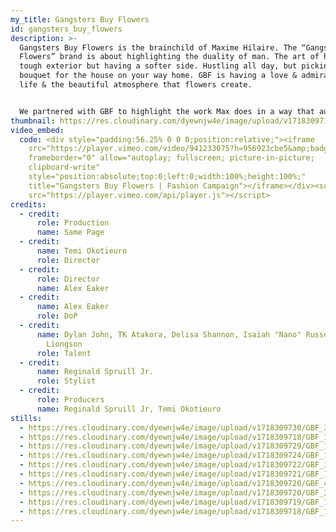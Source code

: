```yaml
---
my_title: Gangsters Buy Flowers
id: gangsters_buy_flowers
description: >-
  Gangsters Buy Flowers is the brainchild of Maxime Hilaire. The “Gangsters Buy
  Flowers” brand is about highlighting the duality of man. The art of having a
  tough exterior but having a softer side. Hustling all day, but picking up a
  bouquet for the house on your way home. GBF is having a love & admiration for
  life & the beautiful atmosphere that flowers create.


  We partnered with GBF to highlight the work Max does in a way that authentically encapsulates the essence of the brand. 
thumbnail: https://res.cloudinary.com/dyewnjw4e/image/upload/v1718309713/GBF_2.4.2_xkvvzl.png
video_embed:
  code: <div style="padding:56.25% 0 0 0;position:relative;"><iframe
    src="https://player.vimeo.com/video/941233075?h=956923cbe5&amp;badge=0&amp;autopause=0&amp;player_id=0&amp;app_id=58479"
    frameborder="0" allow="autoplay; fullscreen; picture-in-picture;
    clipboard-write"
    style="position:absolute;top:0;left:0;width:100%;height:100%;"
    title="Gangsters Buy Flowers | Fashion Campaign"></iframe></div><script
    src="https://player.vimeo.com/api/player.js"></script>
credits:
  - credit:
      role: Production
      name: Same Page
  - credit:
      name: Temi Okotieuro
      role: Director
  - credit:
      role: Director
      name: Alex Eaker
  - credit:
      name: Alex Eaker
      role: DoP
  - credit:
      name: Dylan John, TK Atakora, Delisa Shannon, Isaiah "Nano" Russell, Madeline
        Liongson
      role: Talent
  - credit:
      name: Reginald Spruill Jr.
      role: Stylist
  - credit:
      role: Producers
      name: Reginald Spruill Jr, Temi Okotieuro
stills:
  - https://res.cloudinary.com/dyewnjw4e/image/upload/v1718309730/GBF_3.21.1_k4invc.png
  - https://res.cloudinary.com/dyewnjw4e/image/upload/v1718309718/GBF_1.18.2_pwzvny.png
  - https://res.cloudinary.com/dyewnjw4e/image/upload/v1718309729/GBF_1.10.1_usp33e.png
  - https://res.cloudinary.com/dyewnjw4e/image/upload/v1718309724/GBF_1.2.1_u7mzbj.png
  - https://res.cloudinary.com/dyewnjw4e/image/upload/v1718309722/GBF_3.5.1_j74sz2.png
  - https://res.cloudinary.com/dyewnjw4e/image/upload/v1718309721/GBF_1.17.1_jo2s16.png
  - https://res.cloudinary.com/dyewnjw4e/image/upload/v1718309720/GBF_4.3.1_imsdxn.png
  - https://res.cloudinary.com/dyewnjw4e/image/upload/v1718309720/GBF_3.14.1_s6c0wl.png
  - https://res.cloudinary.com/dyewnjw4e/image/upload/v1718309719/GBF_1.22.1_ivryx9.png
  - https://res.cloudinary.com/dyewnjw4e/image/upload/v1718309718/GBF_1.24.1_bjmzrb.png
---
```

